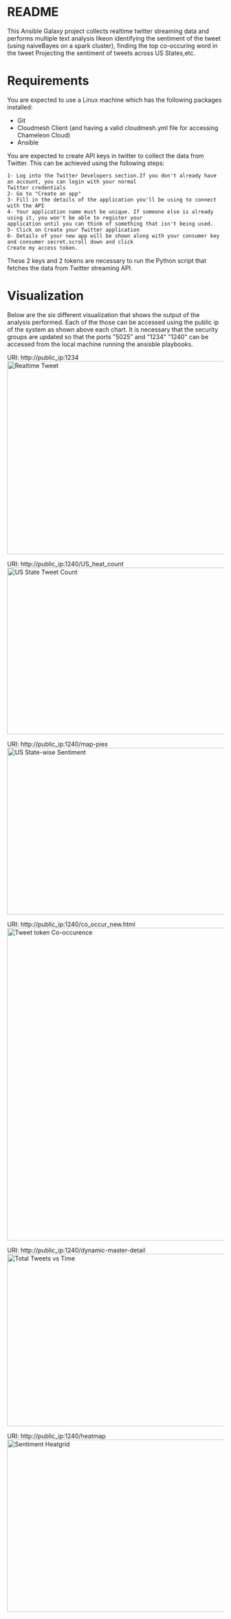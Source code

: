 README
========
 
This Ansible Galaxy project collects realtime twitter streaming data and performs multiple text analysis likeon
identifying the sentiment of the tweet (using naiveBayes on a spark cluster), finding the top co-occuring word in the tweet
Projecting the sentiment of tweets across US States,etc.

Requirements
================

You are expected to use a Linux machine which has the following packages installed:
- Git
- Cloudmesh Client (and having a valid cloudmesh.yml file for accessing Chameleon Cloud)
- Ansible

You are expected to create API keys in twitter to collect the data from Twitter. This can be achieved using the following steps:
```
1- Log into the Twitter Developers section.If you don't already have an account, you can login with your normal 
Twitter credentials
2- Go to "Create an app"
3- Fill in the details of the application you'll be using to connect with the API
4- Your application name must be unique. If someone else is already using it, you won't be able to register your 
application until you can think of something that isn't being used.
5- Click on Create your Twitter application
6- Details of your new app will be shown along with your consumer key and consumer secret.scroll down and click 
Create my access token.
```
These 2 keys and 2 tokens are necessary to run the Python script that fetches the data from Twitter streaming API.

Visualization
================

Below are the six different visualization that shows the output of the analysis performed. Each of the those can be accessed using the
public ip of the system as shown above each chart. It is necessary that the security groups are updated so that the ports "5025" and "1234"
"1240" can be accessed from the local machine running the ansisble playbooks.

URI: http://public_ip:1234
<img src="https://github.com/sriramsitharaman/sp17-i524/blob/master/project/S17-IR-P001/Images/realtime.JPG" alt="Realtime Tweet" width="600" height="449"/>

URI: http://public_ip:1240/US_heat_count
<img src="https://github.com/sriramsitharaman/sp17-i524/blob/master/project/S17-IR-P001/Images/us_tweet.JPG" alt="US State Tweet Count" width="600" height="388"/>

URI: http://public_ip:1240/map-pies
<img src="https://github.com/sriramsitharaman/sp17-i524/blob/master/project/S17-IR-P001/Images/us_senti.JPG" alt="US State-wise Sentiment" width="600" height="388"/>

URI: http://public_ip:1240/co_occur_new.html
<img src="https://github.com/sriramsitharaman/sp17-i524/blob/master/project/S17-IR-P001/Images/cooccur.JPG" alt="Tweet token Co-occurence" width="727" height="727"/>

URI: http://public_ip:1240/dynamic-master-detail
<img src="https://github.com/sriramsitharaman/sp17-i524/blob/master/project/S17-IR-P001/Images/timechart.JPG" alt="Total Tweets vs Time" width="600" height="401"/>

URI: http://public_ip:1240/heatmap
<img src="https://github.com/sriramsitharaman/sp17-i524/blob/master/project/S17-IR-P001/Images/senticont.jpeg" alt="Sentiment Heatgrid" width="600" height="401"/>
